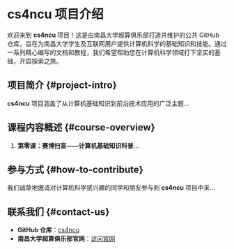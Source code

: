 # cs4ncu 项目介绍

欢迎来到 **cs4ncu** 项目！这是由南昌大学超算俱乐部打造并维护的公共 GitHub 仓库，旨在为南昌大学学生及互联网用户提供计算机科学的基础知识和技能。通过一系列精心编写的文档和教程，我们希望帮助您在计算机科学领域打下坚实的基础，开启探索之旅。

## 项目简介 {#project-intro}

**cs4ncu** 项目涵盖了从计算机基础知识到前沿技术应用的广泛主题...

## 课程内容概述 {#course-overview}

1. **第零课：赛博扫盲——计算机基础知识科普**...

## 参与方式 {#how-to-contribute}

我们诚挚地邀请对计算机科学感兴趣的同学和朋友参与到 **cs4ncu** 项目中来...

## 联系我们 {#contact-us}

- **GitHub 仓库**：[cs4ncu](https://github.com/NCUSCC/cs4ncu)
- **南昌大学超算俱乐部官网**：[访问官网](https://github.com/NCUSCC)

